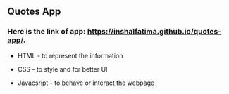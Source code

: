 ## Quotes App


### Here is the link of app: https://inshalfatima.github.io/quotes-app/.

* HTML - to represent the information

* CSS - to style and for better UI

* Javacsript - to behave or interact the webpage
